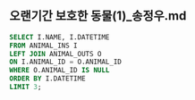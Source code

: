## 오랜기간 보호한 동물(1)_송정우.md

```sql
SELECT I.NAME, I.DATETIME
FROM ANIMAL_INS I
LEFT JOIN ANIMAL_OUTS O
ON I.ANIMAL_ID = O.ANIMAL_ID
WHERE O.ANIMAL_ID IS NULL
ORDER BY I.DATETIME
LIMIT 3;
```